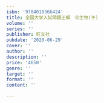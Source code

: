 ```yaml
---
isbn: '9784010366424'
title: 全国大学入試問題正解　⑫生物(予)
volume: ''
series: ''
publisher: 旺文社
pubdate: '2020-06-29'
cover: ''
author: ''
description: ''
price: '4650'
genre: ''
target: ''
format: ''
content: ''

---
```

